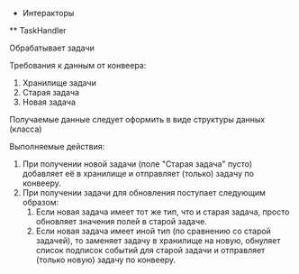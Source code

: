 ﻿* Интеракторы

** TaskHandler

Обрабатывает задачи

Требования к данным от конвеера:

1. Хранилище задачи
2. Старая задача
3. Новая задача

Получаемые данные следует оформить в виде структуры данных (класса)

Выполняемые действия:

1. При получении новой задачи (поле "Старая задача" пусто) добавляет её в хранилище и отправляет (только) задачу по конвееру.
2. При получении задачи для обновления поступает следующим образом:
	1. Если новая задача имеет тот же тип, что и старая задача, просто обновляет значения полей в старой задаче.
	2. Если новая задача имеет иной тип (по сравнению со старой задачей), то заменяет задачу в хранилище на новую, обнуляет список подписок событий для старой задачи и отправляет (только новую) задачу по конвееру.